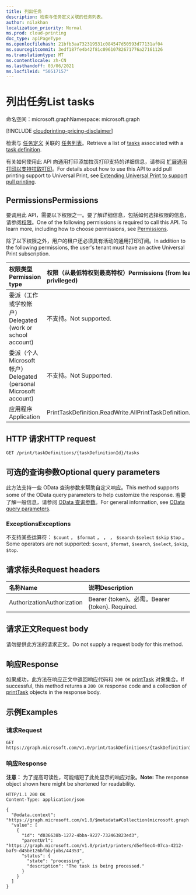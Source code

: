 ```yaml
---
title: 列出任务
description: 检索与任务定义关联的任务列表。
author: nilakhan
localization_priority: Normal
ms.prod: cloud-printing
doc_type: apiPageType
ms.openlocfilehash: 21bfb3aa732319531c084547d50593d77131af04
ms.sourcegitcommit: 3edf187fe4b42f81c09610782671776a27161126
ms.translationtype: MT
ms.contentlocale: zh-CN
ms.lasthandoff: 03/06/2021
ms.locfileid: "50517157"
---
```

# <a name="list-tasks"></a><span data-ttu-id="a0331-103">列出任务</span><span class="sxs-lookup"><span data-stu-id="a0331-103">List tasks</span></span>
<span data-ttu-id="a0331-104">命名空间：microsoft.graph</span><span class="sxs-lookup"><span data-stu-id="a0331-104">Namespace: microsoft.graph</span></span>

[!INCLUDE [cloudprinting-pricing-disclaimer](../../includes/cloudprinting-pricing-disclaimer.md)]

<span data-ttu-id="a0331-105">检索与 [任务定义](../resources/printtask.md) 关联的 [任务列表](../resources/printtaskdefinition.md)。</span><span class="sxs-lookup"><span data-stu-id="a0331-105">Retrieve a list of [tasks](../resources/printtask.md) associated with a [task definition](../resources/printtaskdefinition.md).</span></span>

<span data-ttu-id="a0331-106">有关如何使用此 API 向通用打印添加拉页打印支持的详细信息，请参阅 [扩展通用打印以支持拉取打印](/graph/universal-print-concept-overview#extending-universal-print-to-support-pull-printing)。</span><span class="sxs-lookup"><span data-stu-id="a0331-106">For details about how to use this API to add pull printing support to Universal Print, see [Extending Universal Print to support pull printing](/graph/universal-print-concept-overview#extending-universal-print-to-support-pull-printing).</span></span>

## <a name="permissions"></a><span data-ttu-id="a0331-107">Permissions</span><span class="sxs-lookup"><span data-stu-id="a0331-107">Permissions</span></span>
<span data-ttu-id="a0331-p101">要调用此 API，需要以下权限之一。要了解详细信息，包括如何选择权限的信息，请参阅[权限](/graph/permissions-reference)。</span><span class="sxs-lookup"><span data-stu-id="a0331-p101">One of the following permissions is required to call this API. To learn more, including how to choose permissions, see [Permissions](/graph/permissions-reference).</span></span>

<span data-ttu-id="a0331-110">除了以下权限之外，用户的租户还必须具有活动的通用打印订阅。</span><span class="sxs-lookup"><span data-stu-id="a0331-110">In addition to the following permissions, the user's tenant must have an active Universal Print subscription.</span></span>

|<span data-ttu-id="a0331-111">权限类型</span><span class="sxs-lookup"><span data-stu-id="a0331-111">Permission type</span></span> | <span data-ttu-id="a0331-112">权限（从最低特权到最高特权）</span><span class="sxs-lookup"><span data-stu-id="a0331-112">Permissions (from least to most privileged)</span></span> |
|:---------------|:--------------------------------------------|
|<span data-ttu-id="a0331-113">委派（工作或学校帐户）</span><span class="sxs-lookup"><span data-stu-id="a0331-113">Delegated (work or school account)</span></span>| <span data-ttu-id="a0331-114">不支持。</span><span class="sxs-lookup"><span data-stu-id="a0331-114">Not supported.</span></span> |
|<span data-ttu-id="a0331-115">委派（个人 Microsoft 帐户）</span><span class="sxs-lookup"><span data-stu-id="a0331-115">Delegated (personal Microsoft account)</span></span>|<span data-ttu-id="a0331-116">不支持。</span><span class="sxs-lookup"><span data-stu-id="a0331-116">Not Supported.</span></span>|
|<span data-ttu-id="a0331-117">应用程序</span><span class="sxs-lookup"><span data-stu-id="a0331-117">Application</span></span>| <span data-ttu-id="a0331-118">PrintTaskDefinition.ReadWrite.All</span><span class="sxs-lookup"><span data-stu-id="a0331-118">PrintTaskDefinition.ReadWrite.All</span></span> |

## <a name="http-request"></a><span data-ttu-id="a0331-119">HTTP 请求</span><span class="sxs-lookup"><span data-stu-id="a0331-119">HTTP request</span></span>

<!-- {
  "blockType": "ignored"
}
-->
``` http
GET /print/taskDefinitions/{taskDefinitionId}/tasks
```

## <a name="optional-query-parameters"></a><span data-ttu-id="a0331-120">可选的查询参数</span><span class="sxs-lookup"><span data-stu-id="a0331-120">Optional query parameters</span></span>
<span data-ttu-id="a0331-121">此方法支持一些 OData 查询参数来帮助自定义响应。</span><span class="sxs-lookup"><span data-stu-id="a0331-121">This method supports some of the OData query parameters to help customize the response.</span></span> <span data-ttu-id="a0331-122">若要了解一般信息，请参阅 [OData 查询参数](/graph/query-parameters)。</span><span class="sxs-lookup"><span data-stu-id="a0331-122">For general information, see [OData query parameters](/graph/query-parameters).</span></span>

### <a name="exceptions"></a><span data-ttu-id="a0331-123">Exceptions</span><span class="sxs-lookup"><span data-stu-id="a0331-123">Exceptions</span></span>
<span data-ttu-id="a0331-124">不支持某些运算符： `$count` ， `$format` ， ， ， `$search` `$select` `$skip` `$top` 。</span><span class="sxs-lookup"><span data-stu-id="a0331-124">Some operators are not supported: `$count`, `$format`, `$search`, `$select`, `$skip`, `$top`.</span></span>

## <a name="request-headers"></a><span data-ttu-id="a0331-125">请求标头</span><span class="sxs-lookup"><span data-stu-id="a0331-125">Request headers</span></span>
|<span data-ttu-id="a0331-126">名称</span><span class="sxs-lookup"><span data-stu-id="a0331-126">Name</span></span>|<span data-ttu-id="a0331-127">说明</span><span class="sxs-lookup"><span data-stu-id="a0331-127">Description</span></span>|
|:---|:---|
|<span data-ttu-id="a0331-128">Authorization</span><span class="sxs-lookup"><span data-stu-id="a0331-128">Authorization</span></span>|<span data-ttu-id="a0331-p103">Bearer {token}。必需。</span><span class="sxs-lookup"><span data-stu-id="a0331-p103">Bearer {token}. Required.</span></span>|

## <a name="request-body"></a><span data-ttu-id="a0331-131">请求正文</span><span class="sxs-lookup"><span data-stu-id="a0331-131">Request body</span></span>
<span data-ttu-id="a0331-132">请勿提供此方法的请求正文。</span><span class="sxs-lookup"><span data-stu-id="a0331-132">Do not supply a request body for this method.</span></span>

## <a name="response"></a><span data-ttu-id="a0331-133">响应</span><span class="sxs-lookup"><span data-stu-id="a0331-133">Response</span></span>

<span data-ttu-id="a0331-134">如果成功，此方法在响应正文中返回响应代码和 `200 OK` [printTask](../resources/printtask.md) 对象集合。</span><span class="sxs-lookup"><span data-stu-id="a0331-134">If successful, this method returns a `200 OK` response code and a collection of [printTask](../resources/printtask.md) objects in the response body.</span></span>

## <a name="examples"></a><span data-ttu-id="a0331-135">示例</span><span class="sxs-lookup"><span data-stu-id="a0331-135">Examples</span></span>

### <a name="request"></a><span data-ttu-id="a0331-136">请求</span><span class="sxs-lookup"><span data-stu-id="a0331-136">Request</span></span>
<!-- {
  "blockType": "request",
  "name": "list_printtask"
}
-->
``` http
GET https://graph.microsoft.com/v1.0/print/taskDefinitions/{taskDefinitionId}/tasks
```

### <a name="response"></a><span data-ttu-id="a0331-137">响应</span><span class="sxs-lookup"><span data-stu-id="a0331-137">Response</span></span>
<span data-ttu-id="a0331-138">**注意：** 为了提高可读性，可能缩短了此处显示的响应对象。</span><span class="sxs-lookup"><span data-stu-id="a0331-138">**Note:** The response object shown here might be shortened for readability.</span></span>
<!-- {
  "blockType": "response",
  "truncated": true,
  "@odata.type": "Collection(microsoft.graph.printTask)"
}
-->
``` http
HTTP/1.1 200 OK
Content-Type: application/json

{
  "@odata.context": "https://graph.microsoft.com/v1.0/$metadata#Collection(microsoft.graph.printTask)",
  "value": [
    {
      "id": "d036638b-1272-4bba-9227-732463823ed3",
      "parentUrl": "https://graph.microsoft.com/v1.0/print/printers/d5ef6ec4-07ca-4212-baf9-d45be126bfbb/jobs/44353",
      "status": {
        "state": "processing",
        "description": "The task is being processed."
      }
    }
  ]
}
```

